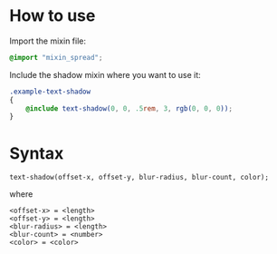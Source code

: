 # How to use

Import the mixin file:

```scss
@import "mixin_spread";
```

Include the shadow mixin where you want to use it:

```scss
.example-text-shadow
{
    @include text-shadow(0, 0, .5rem, 3, rgb(0, 0, 0));
}
```

# Syntax

```
text-shadow(offset-x, offset-y, blur-radius, blur-count, color);
```

where

```
<offset-x> = <length>
<offset-y> = <length>
<blur-radius> = <length>
<blur-count> = <number>
<color> = <color>
```
